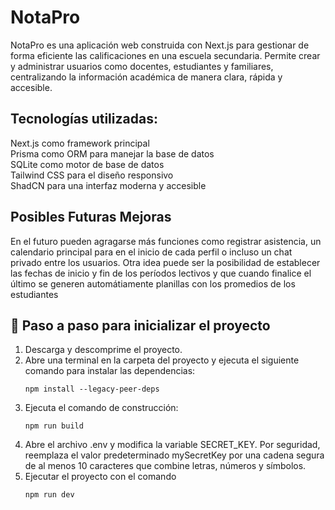 # NotaPro

NotaPro es una aplicación web construida con Next.js para gestionar de forma eficiente las calificaciones en una escuela secundaria. Permite crear y administrar usuarios como docentes, estudiantes y familiares, centralizando la información académica de manera clara, rápida y accesible.

## Tecnologías utilizadas:

<div className="flex flex-col gap-1">
  <div>Next.js como framework principal</div>
  <div>Prisma como ORM para manejar la base de datos</div>
  <div>SQLite como motor de base de datos</div>
  <div>Tailwind CSS para el diseño responsivo</div>
  <div>ShadCN para una interfaz moderna y accesible</div>

</div>

## Posibles Futuras Mejoras

<div>En el futuro pueden agragarse más funciones como registrar asistencia, un calendario principal para en el inicio de cada perfil o incluso un chat privado entre los usuarios.
Otra idea puede ser la posibilidad de establecer las fechas de inicio y fin de los períodos lectivos y que cuando finalice el último se generen automátiamente planillas con los promedios de los estudiantes</div>

## 🚀 Paso a paso para inicializar el proyecto
  <ol>
          <li>Descarga y descomprime el proyecto.</li>
          <li>
            Abre una terminal en la carpeta del proyecto y ejecuta el
            siguiente comando para instalar las dependencias:
            <pre><code>npm install --legacy-peer-deps</code></pre>
          </li>
          <li>
            Ejecuta el comando de construcción:
          <pre><code>npm run build</code></pre>
          </li>
          <li>
            Abre el archivo .env y modifica la variable SECRET_KEY. Por
            seguridad, reemplaza el valor predeterminado mySecretKey por una
            cadena segura de al menos 10 caracteres que combine letras, números
            y símbolos.
          </li>
          <li>
            Ejecutar el proyecto con el comando
            <pre><code>npm run dev</code></pre>
          </li>
        </ol>

